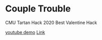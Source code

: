 # Couple Trouble
CMU Tartan Hack 2020 Best Valentine Hack

[youtube demo](https://www.youtube.com/watch?v=w7r6SNbJifU)
[Link](https://devpost.com/software/couple-trouble)

